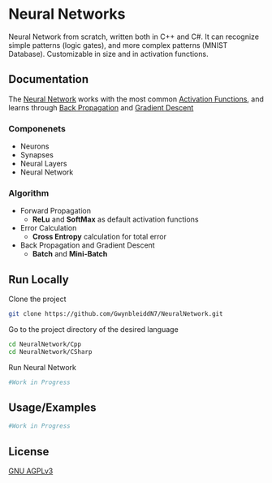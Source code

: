 # Neural Networks

Neural Network from scratch, written both in C++ and C#. It can recognize simple patterns (logic gates), and more complex patterns (MNIST Database). Customizable in size and in activation functions.


## Documentation

The [Neural Network](https://youtube.com/playlist?list=PLblh5JKOoLUIxGDQs4LFFD--41Vzf-ME1&si=ntn4wp9D1PuWzI0L) works with the most common [Activation Functions](), and learns through [Back Propagation](https://www.geeksforgeeks.org/backpropagation-in-neural-network/) and [Gradient Descent](https://www.geeksforgeeks.org/gradient-descent-algorithm-and-its-variants/)

### Componenets
- Neurons
- Synapses
- Neural Layers
- Neural Network

### Algorithm
- Forward Propagation
  - **ReLu** and **SoftMax** as default activation functions
- Error Calculation
  - **Cross Entropy** calculation for total error
- Back Propagation and Gradient Descent
  - **Batch** and **Mini-Batch**

## Run Locally

Clone the project

```bash
git clone https://github.com/GwynbleiddN7/NeuralNetwork.git
```

Go to the project directory of the desired language

```bash
cd NeuralNetwork/Cpp
cd NeuralNetwork/CSharp
```

Run Neural Network

```bash
#Work in Progress
```

## Usage/Examples

```bash
#Work in Progress
```

## License

[GNU AGPLv3 ](https://choosealicense.com/licenses/agpl-3.0/)
